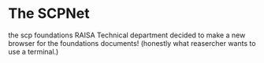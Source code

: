 # The SCPNet
the scp foundations RAISA Technical department decided to make a new browser for the foundations documents!
(honestly what reasercher wants to use a terminal.)
